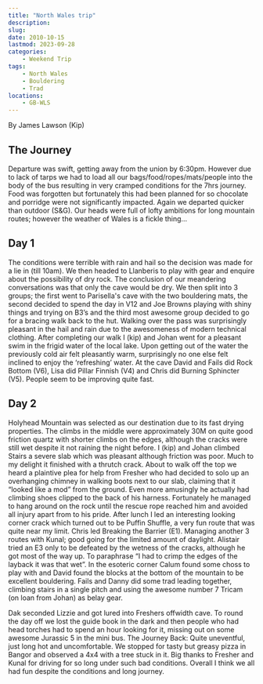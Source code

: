 ```yaml
---
title: "North Wales trip"
description: 
slug: 
date: 2010-10-15
lastmod: 2023-09-28
categories:
    - Weekend Trip
tags:
    - North Wales
    - Bouldering
    - Trad
locations:
    - GB-WLS
---
```


By James Lawson (Kip)

## The Journey
Departure was swift, getting away from the union by 6:30pm. However due to lack of tarps we had to
load all our bags/food/ropes/mats/people into the body of the bus resulting in very cramped conditions
for the 7hrs journey. Food was forgotten but fortunately this had been planned for so chocolate and
porridge were not significantly impacted. Again we departed quicker than outdoor (S&G). Our heads
were full of lofty ambitions for long mountain routes; however the weather of Wales is a fickle thing…

## Day 1
The conditions were terrible with rain and hail so the decision was made for a lie in (till 10am). We then
headed to Llanberis to play with gear and enquire about the possibility of dry rock. The conclusion of
our meandering conversations was that only the cave would be dry. We then split into 3 groups; the
first went to Parisella's cave with the two bouldering mats, the second decided to spend the day in V12
and Joe Browns playing with shiny things and trying on B3’s and the third most awesome group decided
to go for a bracing walk back to the hut.
Walking over the pass was surprisingly pleasant in the hail and rain due to the awesomeness of
modern technical clothing. After completing our walk I (kip) and Johan went for a pleasant swim in the
frigid water of the local lake. Upon getting out of the water the previously cold air felt pleasantly warm,
surprisingly no one else felt inclined to enjoy the ‘refreshing’ water.
At the cave David and Fails did Rock Bottom (V6), Lisa did Pillar Finnish (V4) and Chris did
Burning Sphincter (V5). People seem to be improving quite fast.

## Day 2

Holyhead Mountain was selected as our destination due to its fast drying properties. The climbs in the
middle were approximately 30M on quite good friction quartz with shorter climbs on the edges,
although the cracks were still wet despite it not raining the night before.
I (kip) and Johan climbed Stairs a severe slab which was pleasant although friction was poor.
Much to my delight it finished with a thrutch crack. About to walk off the top we heard a plaintive plea
for help from Fresher who had decided to solo up an overhanging chimney in walking boots next to our
slab, claiming that it “looked like a mod” from the ground. Even more amusingly he actually had
climbing shoes clipped to the back of his harness. Fortunately he managed to hang around on the rock
until the rescue rope reached him and avoided all injury apart from to his pride. After lunch I led an
interesting looking corner crack which turned out to be Puffin Shuffle, a very fun route that was quite
near my limit.
Chris led Breaking the Barrier (E1). Managing another 3 routes with Kunal; good going for the limited
amount of daylight. Alistair tried an E3 only to be defeated by the wetness of the cracks, although he
got most of the way up. To paraphrase “I had to crimp the edges of the layback it was that wet”.
In the esoteric corner Calum found some choss to play with and David found the blocks at the
bottom of the mountain to be excellent bouldering.
Fails and Danny did some trad leading together, climbing stairs in a single pitch and using the
awesome number 7 Tricam (on loan from Johan) as belay gear.

Dak seconded Lizzie and got lured into Freshers offwidth cave.
To round the day off we lost the guide book in the dark and then people who had head torches
had to spend an hour looking for it, missing out on some awesome Jurassic 5 in the mini bus.
The Journey Back:
Quite uneventful, just long hot and uncomfortable. We stopped for tasty but greasy pizza in Bangor and
observed a 4x4 with a tree stuck in it. Big thanks to Fresher and Kunal for driving for so long under such
bad conditions. Overall I think we all had fun despite the conditions and long journey.